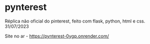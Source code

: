 ﻿# pynterest

Réplica não oficial do pinterest, feito com flask, python, html e css.
31/07/2023  

Site no ar - https://pynterest-0ygp.onrender.com/
